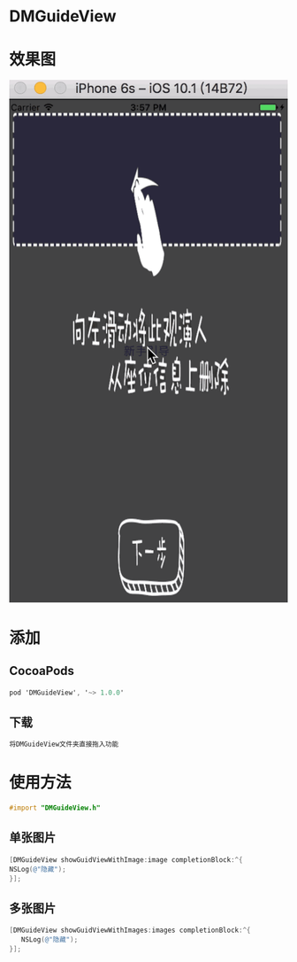 DMGuideView
===============

# 效果图
![](https://github.com/Penny1029/DMGuideView/blob/master/Demo/DMGuideView/123.gif)

# 添加
## CocoaPods
```ObjectiveC
pod 'DMGuideView', '~> 1.0.0'
```
## 下载

```ObjectiveC
将DMGuideView文件夹直接拖入功能
```

# 使用方法
```ObjectiveC
#import "DMGuideView.h"
```
## 单张图片
   ```ObjectiveC 
[DMGuideView showGuidViewWithImage:image completionBlock:^{
   NSLog(@"隐藏");
}];
```
## 多张图片
```ObjectiveC
[DMGuideView showGuidViewWithImages:images completionBlock:^{
   NSLog(@"隐藏");
}];
```
